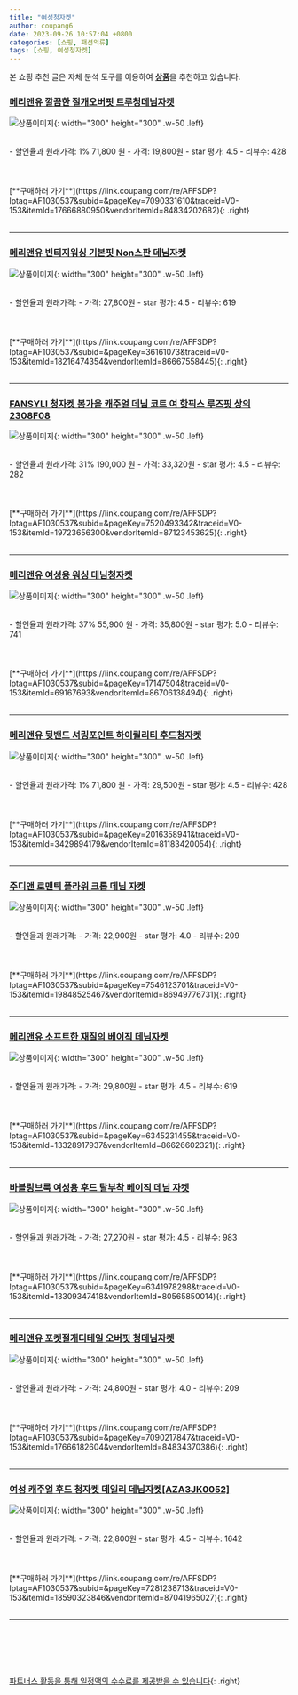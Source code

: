 ```yaml
---
title: "여성청자켓"
author: coupang6
date: 2023-09-26 10:57:04 +0800
categories: [쇼핑, 패션의류]
tags: [쇼핑, 여성청자켓]
---
```


본 쇼핑 추천 글은 자체 분석 도구를 이용하여 [**상품**](https://link.coupang.com/a/bao1ui)을 추천하고 있습니다.

### [메리앤유 깔끔한 절개오버핏 트루청데님자켓](https://link.coupang.com/re/AFFSDP?lptag=AF1030537&subid=&pageKey=7090331610&traceid=V0-153&itemId=17666880950&vendorItemId=84834202682)

![상품이미지](https://thumbnail10.coupangcdn.com/thumbnails/remote/230x230ex/image/vendor_inventory/035d/5ffa9b6551f0bfe6a3c4bc81adbdcc51c17e4d5d9a90f2aae964d2161ed0.jpg){: width="300" height="300" .w-50 .left}


<br>
- 할인율과 원래가격: 1%  71,800   원
- 가격: 19,800원
- star 평가: 4.5
- 리뷰수: 428
<br>
<br>
<br>
<br>
[**구매하러 가기**](https://link.coupang.com/re/AFFSDP?lptag=AF1030537&subid=&pageKey=7090331610&traceid=V0-153&itemId=17666880950&vendorItemId=84834202682){: .right}
<br>
<br>

---

### [메리앤유 빈티지워싱 기본핏 Non스판 데님자켓](https://link.coupang.com/re/AFFSDP?lptag=AF1030537&subid=&pageKey=36161073&traceid=V0-153&itemId=18216474354&vendorItemId=86667558445)

![상품이미지](https://thumbnail9.coupangcdn.com/thumbnails/remote/230x230ex/image/vendor_inventory/dfbd/2eca4ae2210bb10ef887e48f79c27f26fbf52cbe9665606690fa5ca2c63f.jpg){: width="300" height="300" .w-50 .left}


<br>
- 할인율과 원래가격: 
- 가격: 27,800원
- star 평가: 4.5
- 리뷰수: 619
<br>
<br>
<br>
<br>
[**구매하러 가기**](https://link.coupang.com/re/AFFSDP?lptag=AF1030537&subid=&pageKey=36161073&traceid=V0-153&itemId=18216474354&vendorItemId=86667558445){: .right}
<br>
<br>

---

### [FANSYLI 청자켓 봄가을 캐주얼 데님 코트 여 핫픽스 루즈핏 상의2308F08](https://link.coupang.com/re/AFFSDP?lptag=AF1030537&subid=&pageKey=7520493342&traceid=V0-153&itemId=19723656300&vendorItemId=87123453625)

![상품이미지](https://thumbnail10.coupangcdn.com/thumbnails/remote/230x230ex/image/vendor_inventory/1095/1a4093eaad8214cde54f186bf06ee762517ebd9b0036bae80d8160d422cf.jpg){: width="300" height="300" .w-50 .left}


<br>
- 할인율과 원래가격: 31%  190,000   원
- 가격: 33,320원
- star 평가: 4.5
- 리뷰수: 282
<br>
<br>
<br>
<br>
[**구매하러 가기**](https://link.coupang.com/re/AFFSDP?lptag=AF1030537&subid=&pageKey=7520493342&traceid=V0-153&itemId=19723656300&vendorItemId=87123453625){: .right}
<br>
<br>

---

### [메리앤유 여성용 워싱 데님청자켓](https://link.coupang.com/re/AFFSDP?lptag=AF1030537&subid=&pageKey=17147504&traceid=V0-153&itemId=69167693&vendorItemId=86706138494)

![상품이미지](https://thumbnail7.coupangcdn.com/thumbnails/remote/230x230ex/image/vendor_inventory/46b0/cf14157378217a20c04f310a5a163821c8746fd488f96a39e5b054467b59.jpg){: width="300" height="300" .w-50 .left}


<br>
- 할인율과 원래가격: 37%  55,900   원
- 가격: 35,800원
- star 평가: 5.0
- 리뷰수: 741
<br>
<br>
<br>
<br>
[**구매하러 가기**](https://link.coupang.com/re/AFFSDP?lptag=AF1030537&subid=&pageKey=17147504&traceid=V0-153&itemId=69167693&vendorItemId=86706138494){: .right}
<br>
<br>

---

### [메리앤유 뒷밴드 셔링포인트 하이퀄리티 후드청자켓](https://link.coupang.com/re/AFFSDP?lptag=AF1030537&subid=&pageKey=2016358941&traceid=V0-153&itemId=3429894179&vendorItemId=81183420054)

![상품이미지](https://thumbnail9.coupangcdn.com/thumbnails/remote/230x230ex/image/vendor_inventory/de5e/01d2cfb2584fad7883fe4aa994fa306d98e93d6fabfba8588484feda9a49.jpg){: width="300" height="300" .w-50 .left}


<br>
- 할인율과 원래가격: 1%  71,800   원
- 가격: 29,500원
- star 평가: 4.5
- 리뷰수: 428
<br>
<br>
<br>
<br>
[**구매하러 가기**](https://link.coupang.com/re/AFFSDP?lptag=AF1030537&subid=&pageKey=2016358941&traceid=V0-153&itemId=3429894179&vendorItemId=81183420054){: .right}
<br>
<br>

---

### [주디앤 로맨틱 플라워 크롭 데님 자켓](https://link.coupang.com/re/AFFSDP?lptag=AF1030537&subid=&pageKey=7546123701&traceid=V0-153&itemId=19848525467&vendorItemId=86949776731)

![상품이미지](https://thumbnail8.coupangcdn.com/thumbnails/remote/230x230ex/image/vendor_inventory/9536/7722ffa83125e463dcfc4da4e8b678bf5c81f9956ba713b766b8c4ffe1c6.jpg){: width="300" height="300" .w-50 .left}


<br>
- 할인율과 원래가격: 
- 가격: 22,900원
- star 평가: 4.0
- 리뷰수: 209
<br>
<br>
<br>
<br>
[**구매하러 가기**](https://link.coupang.com/re/AFFSDP?lptag=AF1030537&subid=&pageKey=7546123701&traceid=V0-153&itemId=19848525467&vendorItemId=86949776731){: .right}
<br>
<br>

---

### [메리앤유 소프트한 재질의 베이직 데님자켓](https://link.coupang.com/re/AFFSDP?lptag=AF1030537&subid=&pageKey=6345231455&traceid=V0-153&itemId=13328917937&vendorItemId=86626602321)

![상품이미지](https://thumbnail8.coupangcdn.com/thumbnails/remote/230x230ex/image/vendor_inventory/dfba/85834916d9063d88f5fb246fbd56b97b51b14b43dd03e24913024c33269f.jpg){: width="300" height="300" .w-50 .left}


<br>
- 할인율과 원래가격: 
- 가격: 29,800원
- star 평가: 4.5
- 리뷰수: 619
<br>
<br>
<br>
<br>
[**구매하러 가기**](https://link.coupang.com/re/AFFSDP?lptag=AF1030537&subid=&pageKey=6345231455&traceid=V0-153&itemId=13328917937&vendorItemId=86626602321){: .right}
<br>
<br>

---

### [바블링브룩 여성용 후드 탈부착 베이직 데님 자켓](https://link.coupang.com/re/AFFSDP?lptag=AF1030537&subid=&pageKey=6341978298&traceid=V0-153&itemId=13309347418&vendorItemId=80565850014)

![상품이미지](https://thumbnail6.coupangcdn.com/thumbnails/remote/230x230ex/image/retail/images/2022/02/14/18/9/07c5b6ec-1bdf-4fc0-885f-6eb6c9ad8c33.jpg){: width="300" height="300" .w-50 .left}


<br>
- 할인율과 원래가격: 
- 가격: 27,270원
- star 평가: 4.5
- 리뷰수: 983
<br>
<br>
<br>
<br>
[**구매하러 가기**](https://link.coupang.com/re/AFFSDP?lptag=AF1030537&subid=&pageKey=6341978298&traceid=V0-153&itemId=13309347418&vendorItemId=80565850014){: .right}
<br>
<br>

---

### [메리앤유 포켓절개디테일 오버핏 청데님자켓](https://link.coupang.com/re/AFFSDP?lptag=AF1030537&subid=&pageKey=7090217847&traceid=V0-153&itemId=17666182604&vendorItemId=84834370386)

![상품이미지](https://thumbnail9.coupangcdn.com/thumbnails/remote/230x230ex/image/vendor_inventory/09c7/5161fd2a9af65cb3adeb4c604f639e2a80b507a435aa73e40c4b3c92de79.jpg){: width="300" height="300" .w-50 .left}


<br>
- 할인율과 원래가격: 
- 가격: 24,800원
- star 평가: 4.0
- 리뷰수: 209
<br>
<br>
<br>
<br>
[**구매하러 가기**](https://link.coupang.com/re/AFFSDP?lptag=AF1030537&subid=&pageKey=7090217847&traceid=V0-153&itemId=17666182604&vendorItemId=84834370386){: .right}
<br>
<br>

---

### [여성 캐주얼 후드 청자켓 데일리 데님자켓[AZA3JK0052]](https://link.coupang.com/re/AFFSDP?lptag=AF1030537&subid=&pageKey=7281238713&traceid=V0-153&itemId=18590323846&vendorItemId=87041965027)

![상품이미지](https://thumbnail7.coupangcdn.com/thumbnails/remote/230x230ex/image/vendor_inventory/4a5f/df7472a3e00dd3a92083d4049b3b37c3f7cc76f02019bbf5054bc23e5e63.jpg){: width="300" height="300" .w-50 .left}


<br>
- 할인율과 원래가격: 
- 가격: 22,800원
- star 평가: 4.5
- 리뷰수: 1642
<br>
<br>
<br>
<br>
[**구매하러 가기**](https://link.coupang.com/re/AFFSDP?lptag=AF1030537&subid=&pageKey=7281238713&traceid=V0-153&itemId=18590323846&vendorItemId=87041965027){: .right}
<br>
<br>

---
<br><br><br><br><br> [파트너스 활동을 통해 일정액의 수수료를 제공받을 수 있습니다](https://link.coupang.com/a/bao1ui){: .right}